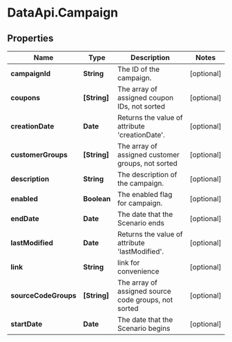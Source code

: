 # DataApi.Campaign

## Properties
Name | Type | Description | Notes
------------ | ------------- | ------------- | -------------
**campaignId** | **String** | The ID of the campaign. | [optional] 
**coupons** | **[String]** | The array of assigned coupon IDs, not sorted | [optional] 
**creationDate** | **Date** | Returns the value of attribute &#x27;creationDate&#x27;. | [optional] 
**customerGroups** | **[String]** | The array of assigned customer groups, not sorted | [optional] 
**description** | **String** | The description of the campaign. | [optional] 
**enabled** | **Boolean** | The enabled flag for campaign. | [optional] 
**endDate** | **Date** | The date that the Scenario ends | [optional] 
**lastModified** | **Date** | Returns the value of attribute &#x27;lastModified&#x27;. | [optional] 
**link** | **String** | link for convenience | [optional] 
**sourceCodeGroups** | **[String]** | The array of assigned source code groups, not sorted | [optional] 
**startDate** | **Date** | The date that the Scenario begins | [optional] 
